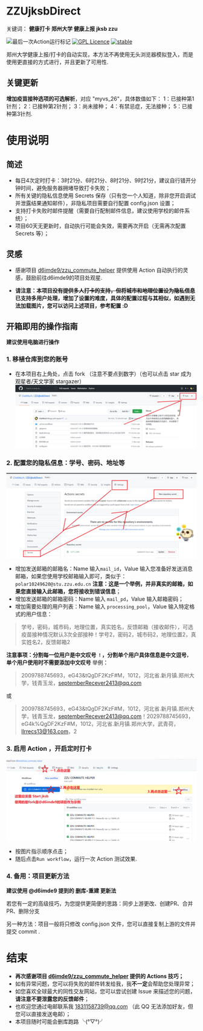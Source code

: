 # ZZUjksbDirect
关键词： **健康打卡 郑州大学 健康上报 jksb zzu**

![最后一次Action运行标记](https://github.com/ClokMuch/ZZUjksbDirect/workflows/Start%20jksb/badge.svg)
[![GPL Licence](https://badges.frapsoft.com/os/gpl/gpl.svg?v=103)](https://opensource.org/licenses/GPL-3.0/)
[![stable](http://badges.github.io/stability-badges/dist/stable.svg)](http://github.com/badges/stability-badges)


郑州大学健康上报/打卡的自动实现，本方法不再使用无头浏览器模拟登入，而是使用更直接的方式进行，并且更新了可用性.

## 关键更新
**增加疫苗接种选项的可选解析**，对应 "myvs_26"，具体数值如下：
1：已接种第1针剂；
2：已接种第2针剂；
3：尚未接种；
4：有禁忌症，无法接种；
5：已接种第3针剂.


# 使用说明

## 简述
+ 每日4次定时打卡：3时21分、6时21分、8时21分、9时21分，建议自行错开分钟时间，避免服务器拥堵导致打卡失败；
+ 所有关键的隐私信息使用 Secrets 保存（只有您一个人知道，除非您开启调试并泄露结果通知邮件），非隐私项目需要自行配置 config.json 设置；
+ 支持打卡失败时邮件提醒（需要自行配制邮件信息，建议使用学校的邮件系统）；
+ 项目60天无更新时，自动执行可能会失效，需要再次开启（无需再次配置 Secrets 等）；

## 灵感
+ 感谢项目 [d6imde9/zzu_commute_helper](https://github.com/d6imde9/zzu_commute_helper) 提供使用 Action 自动执行的灵感，鼓励前往d6imde9的项目处观星.

+ **请注意：本项目~~没有提供多人打卡的支持，但将城市和地理位置设为隐私信息~~已支持多用户处理，增加了设置的难度，具体的配置过程与其相似，如遇到无法加载图片，您可以访问上述项目，参考配置 :D**

## 开箱即用的操作指南
**建议使用电脑进行操作**

### 1. 移植仓库到您的账号 
* 在本项目右上角处，点击 fork （注意不要点到数字）（也可以点击 star 成为观星者/天文学家 stargazer）
![直接fork本项目](image_folder/step01.png)

### 2. 配置您的隐私信息：学号、密码、地址等
![配置 Secrets](image_folder/step02.png)
* 增加发送邮箱的邮箱名：Name 输入`mail_id`，Value 输入您准备好发送消息邮箱，如果您使用学校邮箱输入即可，类似于：`polar10249620@stu.zzu.edu.cn` **注意：这是一个举例，并非真实的邮箱，如果您直接输入此邮箱，您将接收到错误信息**；
* 增加发送邮箱的邮箱密码：Name 输入 `mail_pd`，Value 输入邮箱密码；
* 增加需要处理的用户列表：Name 输入 `processing_pool`，Value 输入特定格式的用户信息：
> 学号，密码，城市码，地理位置，真实姓名，反馈邮箱（接收邮件），可选疫苗接种情况默认3次全部接种！学号2，密码2，城市码2，地理位置2，真实姓名2，反馈邮箱2

**注意事项：分割每一位用户是中文叹号 `！`，分割单个用户具体信息是中文逗号`，`  单个用户使用时不需要添加中文叹号**
举例：
> 2009788745693，eG43&tQgDF2KzF#M，1012，河北省.新月镇.郑州大学，钱青玉龙，septemberRecever2413@qq.com

或
> 2009788745693，eG43&tQgDF2KzF#M，1012，河北省.新月镇.郑州大学，钱青玉龙，septemberRecever2413@qq.com！2029788745693，eG4k%QgDF2KzF#M，1012，河北省.新月镇.郑州大学，武青荷，llrrecs13@163.com，2

### 3. 启用 Action ，开启定时打卡
![img.png](image_folder/step03.png)
* 按图片指示顺序点击；
* 随后点击`Run workflow`，运行一次 Action 测试效果.

### 4. 备用：项目更新方法
**建议使用 @d6imde9 提到的 删库-重建 更新法**

若您有一定的高级技巧，为您提供更简便的思路：同步上游更改、创建PR、合并PR、删除分支

另一种方法：项目一般将只修改 config.json 文件，您可以直接复制上游的文件并提交 commit .

# 结束
* **再次感谢项目 [d6imde9/zzu_commute_helper](https://github.com/d6imde9/zzu_commute_helper) 提供的 Actions 技巧；**
* 如有异常问题，您可以将失败的邮件转发给我，我**不一定**会帮助您处理异常；
* 如您喜欢全球最大的同性交友网站，您可以尝试创建 Issue 来描述您的问题，**请注意不要泄露您的反馈邮件**；
* 也欢迎您通过电邮联系我 1831158739@qq.com （此 QQ 无法添加好友，但您可以直接发送电邮）；
* 本项目随时可能会删库跑路 ╰(°▽°)╯
